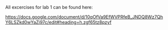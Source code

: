 All excercises for lab 1 can be found here:

https://docs.google.com/document/d/10qOfVa9EfWVPRfeB_JNDQ8Wz7QhY6LSZkd0wYaZi97c/edit#heading=h.zgf65tz8pzyf
